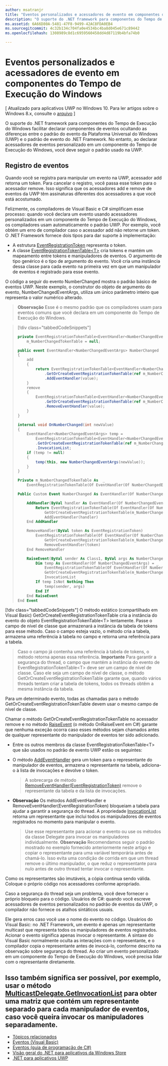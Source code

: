 ```yaml
---
author: msatranjr
title: "Eventos personalizados e acessadores de evento em componentes do Tempo de Execução do Windows"
description: "O suporte do .NET framework para componentes do Tempo de Execução do Windows facilitar declarar componentes de eventos ocultando as diferenças entre o padrão do evento da Plataforma Universal do Windows (UWP) e o padrão de evento do .NET Framework."
ms.assetid: 6A66D80A-5481-47F8-9499-42AC8FDA0EB4
ms.sourcegitcommit: 4c32b134c704fa0e4534bc4ba8d045e671c89442
ms.openlocfilehash: 1308989c8d1c6959560458dd4d87119b4bfa74b0

---
```


# Eventos personalizados e acessadores de evento em componentes do Tempo de Execução do Windows


\[ Atualizado para aplicativos UWP no Windows 10. Para ler artigos sobre o Windows 8.x, consulte o [arquivo](http://go.microsoft.com/fwlink/p/?linkid=619132) \]

O suporte do .NET framework para componentes do Tempo de Execução do Windows facilitar declarar componentes de eventos ocultando as diferenças entre o padrão do evento da Plataforma Universal do Windows (UWP) e o padrão de evento do .NET Framework. No entanto, ao declarar acessadores de eventos personalizado em um componente do Tempo de Execução do Windows, você deve seguir o padrão usado na UWP.

## Registro de eventos


Quando você se registra para manipular um evento na UWP, acessador add retorna um token. Para cancelar o registro, você passa esse token para o acessador remove. Isso significa que os acessadores add e remove de eventos da UWP têm assinaturas diferentes dos acessadores a que você está acostumado.

Felizmente, os compiladores de Visual Basic e C# simplificam esse processo: quando você declara um evento usando acessadores personalizados em um componente do Tempo de Execução do Windows, os compiladores usam automaticamente o padrão UWP. Por exemplo, você obtém um erro de compilador caso o acessador add não retorne um token. O .NET Framework fornece dois tipos para dar suporte à implementação:

-   A estrutura [EventRegistrationToken](https://msdn.microsoft.com/library/windows/apps/windows.foundation.eventregistrationtoken.aspx) representa o token.
-   A classe [EventRegistrationTokenTable&lt;T&gt;](https://msdn.microsoft.com/library/hh138412.aspx) cria tokens e mantém um mapeamento entre tokens e manipuladores de eventos. O argumento de tipo genérico é o tipo de argumento do evento. Você cria uma instância dessa classe para cada evento na primeira vez em que um manipulador de eventos é registrado para esse evento.

O código a seguir do evento NumberChanged mostra o padrão básico de eventos UWP. Neste exemplo, o construtor do objeto de argumento do evento, NumberChangedEventArgs, utiliza um único parâmetro inteiro que representa o valor numérico alterado.

> **Observação**  Esse é o mesmo padrão que os compiladores usam para eventos comuns que você declara em um componente do Tempo de Execução do Windows.

 
> [!div class="tabbedCodeSnippets"]
> ```csharp
> private EventRegistrationTokenTable<EventHandler<NumberChangedEventArgs>>
>     m_NumberChangedTokenTable = null;
>
> public event EventHandler<NumberChangedEventArgs> NumberChanged
> {
>     add
>     {
>         return EventRegistrationTokenTable<EventHandler<NumberChangedEventArgs>>
>             .GetOrCreateEventRegistrationTokenTable(ref m_NumberChangedTokenTable)
>             .AddEventHandler(value);
>     }
>     remove
>     {
>         EventRegistrationTokenTable<EventHandler<NumberChangedEventArgs>>
>             .GetOrCreateEventRegistrationTokenTable(ref m_NumberChangedTokenTable)
>             .RemoveEventHandler(value);
>     }
> }
>
> internal void OnNumberChanged(int newValue)
> {
>     EventHandler<NumberChangedEventArgs> temp =
>         EventRegistrationTokenTable<EventHandler<NumberChangedEventArgs>>
>         .GetOrCreateEventRegistrationTokenTable(ref m_NumberChangedTokenTable)
>         .InvocationList;
>     if (temp != null)
>     {
>         temp(this, new NumberChangedEventArgs(newValue));
>     }
> }
> ```
> ```vb
> Private m_NumberChangedTokenTable As  _
>     EventRegistrationTokenTable(Of EventHandler(Of NumberChangedEventArgs))
>
> Public Custom Event NumberChanged As EventHandler(Of NumberChangedEventArgs)
>
>     AddHandler(ByVal handler As EventHandler(Of NumberChangedEventArgs))
>         Return EventRegistrationTokenTable(Of EventHandler(Of NumberChangedEventArgs)).
>             GetOrCreateEventRegistrationTokenTable(m_NumberChangedTokenTable).
>             AddEventHandler(handler)
>     End AddHandler
>
>     RemoveHandler(ByVal token As EventRegistrationToken)
>         EventRegistrationTokenTable(Of EventHandler(Of NumberChangedEventArgs)).
>             GetOrCreateEventRegistrationTokenTable(m_NumberChangedTokenTable).
>             RemoveEventHandler(token)
>     End RemoveHandler
>
>     RaiseEvent(ByVal sender As Class1, ByVal args As NumberChangedEventArgs)
>         Dim temp As EventHandler(Of NumberChangedEventArgs) = _
>             EventRegistrationTokenTable(Of EventHandler(Of NumberChangedEventArgs)).
>             GetOrCreateEventRegistrationTokenTable(m_NumberChangedTokenTable).
>             InvocationList
>         If temp IsNot Nothing Then
>             temp(sender, args)
>         End If
>     End RaiseEvent
> End Event
> ```

[!div class="tabbedCodeSnippets"] O método estático (compartilhado em Visual Basic) GetOrCreateEventRegistrationTokenTable cria a instância do evento do objeto EventRegistrationTokenTable&lt;T&gt; lentamente. Passe o campo de nível de classe que armazenará a instância da tabela de tokens para esse método. Caso o campo esteja vazio, o método cria a tabela, armazena uma referência à tabela no campo e retorna uma referência para a tabela.

> Caso o campo já contenha uma referência à tabela de tokens, o método retorna apenas essa referência. **Importante**  Para garantir a segurança do thread, o campo que mantém a instância do evento de EventRegistrationTokenTable&lt;T&gt; deve ser um campo de nível de classe. Caso ele seja um campo de nível de classe, o método GetOrCreateEventRegistrationTokenTable garante que, quando vários threads tentam criar a tabela de tokens, todos os threads obtêm a mesma instância da tabela.

Para um determinado evento, todas as chamadas para o método GetOrCreateEventRegistrationTokenTable devem usar o mesmo campo de nível de classe.

Chamar o método GetOrCreateEventRegistrationTokenTable no acessador remove e no método [RaiseEvent](https://msdn.microsoft.com/library/fwd3bwed.aspx) (o método OnRaiseEvent em C#) garante que nenhuma exceção ocorra caso esses métodos sejam chamados antes de qualquer representante do manipulador de eventos ter sido adicionado.

-   Entre os outros membros da classe EventRegistrationTokenTable&lt;T&gt; que são usados no padrão de evento UWP estão os seguintes:
-   O método [AddEventHandler](https://msdn.microsoft.com/library/hh138458.aspx) gera um token para o representante do manipulador de eventos, armazena o representante na tabela, adiciona-o à lista de invocações e devolve o token.

    >A sobrecarga de método [RemoveEventHandler(EventRegistrationToken)](https://msdn.microsoft.com/library/hh138425.aspx) remove o representante da tabela e da lista de invocações.

-   **Observação**  Os métodos AddEventHandler e RemoveEventHandler(EventRegistrationToken) bloqueiam a tabela para ajudar a garantir a segurança do thread. A propriedade [InvocationList](https://msdn.microsoft.com/library/hh138465.aspx) retorna um representante que inclui todos os manipuladores de eventos registrados no momento para manipular o evento.

    >Use esse representante para acionar o evento ou use os métodos da classe Delegate para invocar os manipuladores individualmente. **Observação**  Recomendamos seguir o padrão mostrado no exemplo fornecido anteriormente neste artigo e copiar o representante para uma variável temporária antes de chamá-lo. Isso evita uma condição de corrida em que um thread remove o último manipulador, o que reduz o representante para nulo antes de outro thread tentar invocar o representante.

Como os representantes são imutáveis, a cópia continua sendo válida. Coloque o próprio código nos acessadores conforme apropriado.

Caso a segurança do thread seja um problema, você deve fornecer o próprio bloqueio para o código. Usuários de C#: quando você escreve acessadores de eventos personalizados no padrão de eventos da UWP, o compilador não fornece os atalhos sintáticos usuais.

Ele gera erros caso você use o nome do evento no código. Usuários do Visual Basic: no .NET Framework, um evento é apenas um representante multicast que representa todos os manipuladores de eventos registrados. Acionar o evento significa apenas invocar o representante. A sintaxe do Visual Basic normalmente oculta as interações com o representante, e o compilador copia o representante antes de invocá-lo, conforme descrito na observação sobre segurança do thread. Ao criar um evento personalizado em um componente do Tempo de Execução do Windows, você precisa lidar com o representante diretamente.

## Isso também significa ser possível, por exemplo, usar o método [MulticastDelegate.GetInvocationList](https://msdn.microsoft.com/library/system.multicastdelegate.getinvocationlist.aspx) para obter uma matriz que contém um representante separado para cada manipulador de eventos, caso você queira invocar os manipuladores separadamente.

* [Tópicos relacionados](https://msdn.microsoft.com/library/ms172877.aspx)
* [Eventos (Visual Basic)](https://msdn.microsoft.com/library/awbftdfh.aspx)
* [Eventos (guia de programação de C#)](https://msdn.microsoft.com/library/windows/apps/xaml/br230302.aspx)
* [Visão geral do .NET para aplicativos da Windows Store](https://msdn.microsoft.com/library/windows/apps/xaml/mt185501.aspx)
* [.NET para aplicativos UWP](walkthrough-creating-a-simple-windows-runtime-component-and-calling-it-from-javascript.md)



<!--HONumber=Jun16_HO5-->


